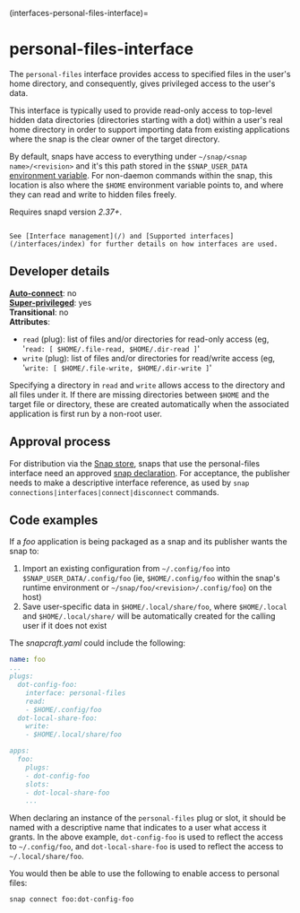 (interfaces-personal-files-interface)=
# personal-files-interface

The `personal-files` interface provides access to specified files in the user's home directory, and consequently, gives privileged access to the user's data.

This interface is typically used to provide read-only access to top-level hidden data directories (directories starting with a dot) within a user's real home directory in order to support importing data from existing applications where the snap is the clear owner of the target directory. 

By default, snaps have access to everything under `~/snap/<snap name>/<revision>` and it's this path stored in the `$SNAP_USER_DATA` [environment variable](/). For non-daemon commands within the snap, this location is also where the `$HOME` environment variable points to, and where they can read and write to hidden files freely.

Requires snapd version _2.37+_.

```{tip}

See [Interface management](/) and [Supported interfaces](/interfaces/index) for further details on how interfaces are used.
```

## Developer details

**[Auto-connect](/t/interface-management/6154#heading--auto-connections)**: no</br>
**[Super-privileged](/)**: yes</br>
**Transitional**: no</br>
**Attributes**:</br>
  * `read` (plug): list of files and/or directories for read-only access (eg, '`read: [ $HOME/.file-read, $HOME/.dir-read ]`'
  * `write` (plug): list of files and/or directories for read/write access (eg, '`write: [ $HOME/.file-write, $HOME/.dir-write ]`'

Specifying a directory in `read` and `write` allows access to the directory and all files under it. If there are missing directories between `$HOME` and the target file or directory, these are created automatically when the associated application is first run by a non-root user. 

## Approval process

For distribution via the [Snap store](https://snapcraft.io/store), snaps that use the personal-files interface need an approved [snap declaration](/t/process-for-aliases-auto-connections-and-tracks/455/). For acceptance, the publisher needs to make a descriptive interface reference, as used by `snap connections|interfaces|connect|disconnect` commands.

## Code examples

If a *foo* application is being packaged as a snap and its publisher wants the snap to:
1. Import an existing configuration from `~/.config/foo` into `$SNAP_USER_DATA/.config/foo` (ie, `$HOME/.config/foo` within the snap's runtime environment or `~/snap/foo/<revision>/.config/foo`) on the host)
1. Save user-specific data in `$HOME/.local/share/foo`, where `$HOME/.local` and `$HOME/.local/share/` will be automatically created for the calling user if it does not exist

The *snapcraft.yaml* could include the following:

```yaml
name: foo
...
plugs:
  dot-config-foo:
    interface: personal-files
    read:
    - $HOME/.config/foo
  dot-local-share-foo:
    write:
    - $HOME/.local/share/foo

apps:
  foo:
    plugs:
    - dot-config-foo
    slots:
    - dot-local-share-foo
    ...
```

When declaring an instance of the `personal-files` plug or slot, it should be named with a descriptive name that indicates to a user what access it grants. In the above example, `dot-config-foo` is used to reflect the access to `~/.config/foo`, and `dot-local-share-foo` is used to reflect the access to `~/.local/share/foo`.

You would then be able to use the following to enable access to personal files:

```bash
snap connect foo:dot-config-foo
```

